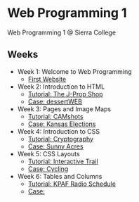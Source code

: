 # Web Programming 1

Web Programming 1 @ Sierra College

## Weeks

-   Week 1: Welcome to Web Programming
    -   [First Website](/week_1)
-   Week 2: Introduction to HTML
    -   [Tutorial: The J-Prop Shop](/week_2/tutorial)
    -   [Case: dessertWEB](/week_2/case_3)
-   Week 3: Pages and Image Maps
    -   [Tutorial: CAMshots](/week_3/tutorial)
    -   [Case: Kansas Elections](/week_3/case_3)
-   Week 4: Introduction to CSS
    -   [Tutorial: Cryptography](/week_4/tutorial)
    -   [Case: Sunny Acres](/week_4/case_1)
-   Week 5: CSS Layouts
    -   [Tutorial: Interactive Trail](/week_5/tutorial)
    -   [Case: Cycling](/week_5/case_3)
-   Week 6: Tables and Columns
    - [Tutorial: KPAF Radio Schedule](/week_6/tutorial)
    - [Case: ](/week_6/case_1)